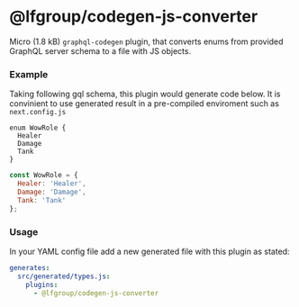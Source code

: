 # @lfgroup/codegen-js-converter

Micro (1.8 kB) `graphql-codegen` plugin, that converts enums from provided GraphQL server schema to a file with JS objects.

### Example

Taking following gql schema, this plugin would generate code below. It is convinient to use generated result in a pre-compiled enviroment such as `next.config.js`

```gql
enum WowRole {
  Healer
  Damage
  Tank
}
```

```js
const WowRole = {
  Healer: 'Healer',
  Damage: 'Damage',
  Tank: 'Tank'
};
```

### Usage

In your YAML config file add a new generated file with this plugin as stated:

```yml
generates:
  src/generated/types.js:
    plugins:
      - @lfgroup/codegen-js-converter
```
